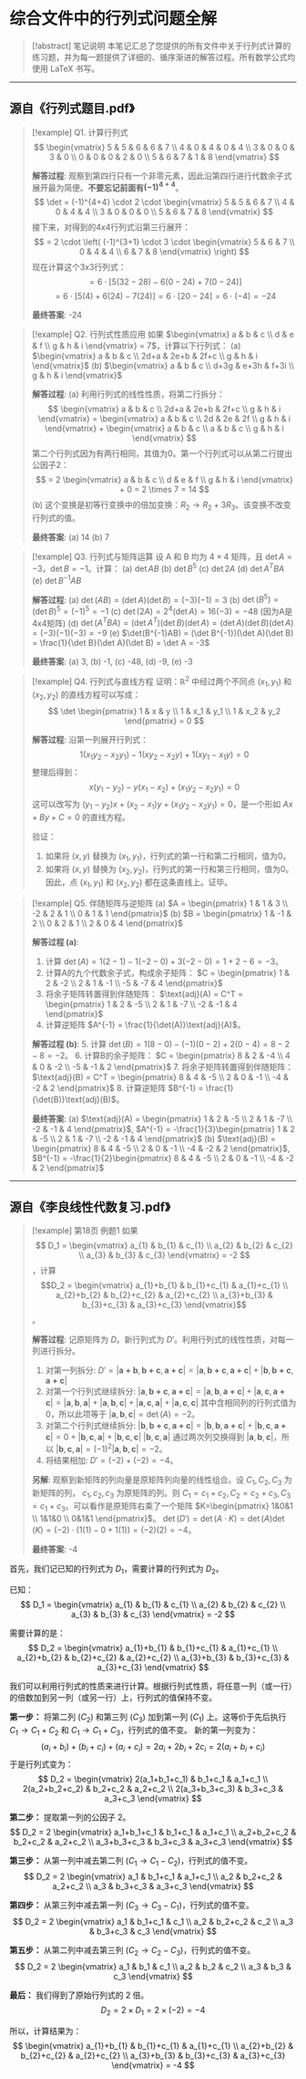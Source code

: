 # 综合文件中的行列式问题全解

> [!abstract] 笔记说明
> 本笔记汇总了您提供的所有文件中关于行列式计算的练习题，并为每一题提供了详细的、循序渐进的解答过程。所有数学公式均使用 LaTeX 书写。

---

## 源自《行列式题目.pdf》

> [!example] Q1. 计算行列式
> $$
> \begin{vmatrix} 5 & 5 & 6 & 6 & 7 \\ 4 & 0 & 4 & 0 & 4 \\ 3 & 0 & 0 & 3 & 0 \\ 0 & 0 & 0 & 2 & 0 \\ 5 & 6 & 7 & 1 & 8 \end{vmatrix}
> $$
> 
> **解答过程**:
> 观察到第四行只有一个非零元素，因此沿第四行进行代数余子式展开最为简便。**不要忘记前面有$(-1)^{4+4}$**。
> $$
> \det = (-1)^{4+4} \cdot 2 \cdot \begin{vmatrix} 5 & 5 & 6 & 7 \\ 4 & 0 & 4 & 4 \\ 3 & 0 & 0 & 0 \\ 5 & 6 & 7 & 8 \end{vmatrix}
> $$
> 接下来，对得到的4x4行列式沿第三行展开：
> $$
> = 2 \cdot \left( (-1)^{3+1} \cdot 3 \cdot \begin{vmatrix} 5 & 6 & 7 \\ 0 & 4 & 4 \\ 6 & 7 & 8 \end{vmatrix} \right)
> $$
> 现在计算这个3x3行列式：
> $$
> = 6 \cdot [5(32-28) - 6(0-24) + 7(0-24)]
> $$
> $$
> = 6 \cdot [5(4) + 6(24) - 7(24)] = 6 \cdot [20 - 24] = 6 \cdot (-4) = -24
> $$
> 
> **最终答案**: -24

> [!example] Q2. 行列式性质应用
> 如果 $\begin{vmatrix} a & b & c \\ d & e & f \\ g & h & i \end{vmatrix} = 7$，计算以下行列式：
> (a) $\begin{vmatrix} a & b & c \\ 2d+a & 2e+b & 2f+c \\ g & h & i \end{vmatrix}$
> (b) $\begin{vmatrix} a & b & c \\ d+3g & e+3h & f+3i \\ g & h & i \end{vmatrix}$
> 
> **解答过程**:
> (a) 利用行列式的线性性质，将第二行拆分：
> $$
> \begin{vmatrix} a & b & c \\ 2d+a & 2e+b & 2f+c \\ g & h & i \end{vmatrix} = \begin{vmatrix} a & b & c \\ 2d & 2e & 2f \\ g & h & i \end{vmatrix} + \begin{vmatrix} a & b & c \\ a & b & c \\ g & h & i \end{vmatrix}
> $$
> 第二个行列式因为有两行相同，其值为0。第一个行列式可以从第二行提出公因子2：
> $$
> = 2 \begin{vmatrix} a & b & c \\ d & e & f \\ g & h & i \end{vmatrix} + 0 = 2 \times 7 = 14
> $$
> (b) 这个变换是初等行变换中的倍加变换：$R_2 \to R_2 + 3R_3$。该变换不改变行列式的值。
> 
> **最终答案**:
> (a) 14
> (b) 7


> [!example] Q3. 行列式与矩阵运算
> 设 A 和 B 均为 $4 \times 4$ 矩阵，且 $\det A = -3$，$\det B = -1$。计算：
> (a) $\det AB$
> (b) $\det B^5$
> (c) $\det 2A$
> (d) $\det A^T B A$
> (e) $\det B^{-1} A B$
> 
> **解答过程**:
> (a) $\det(AB) = (\det A)(\det B) = (-3)(-1) = 3$
> (b) $\det(B^5) = (\det B)^5 = (-1)^5 = -1$
> (c) $\det(2A) = 2^4 (\det A) = 16(-3) = -48$  (因为A是4x4矩阵)
> (d) $\det(A^TBA) = (\det A^T)(\det B)(\det A) = (\det A)(\det B)(\det A) = (-3)(-1)(-3) = -9$
> (e) $\det(B^{-1}AB) = (\det B^{-1})(\det A)(\det B) = \frac{1}{\det B}(\det A)(\det B) = \det A = -3$
> 
> **最终答案**:
> (a) 3, (b) -1, (c) -48, (d) -9, (e) -3

> [!example] Q4. 行列式与直线方程
> 证明：$\mathbb{R}^2$ 中经过两个不同点 $(x_1, y_1)$ 和 $(x_2, y_2)$ 的直线方程可以写成：
> $$
> \det \begin{pmatrix} 1 & x & y \\ 1 & x_1 & y_1 \\ 1 & x_2 & y_2 \end{pmatrix} = 0
> $$
> 
> **解答过程**:
> 沿第一列展开行列式：
> $$
> 1(x_1y_2 - x_2y_1) - 1(xy_2 - x_2y) + 1(xy_1 - x_1y) = 0
> $$
> 整理后得到：
> $$
> x(y_1 - y_2) - y(x_1 - x_2) + (x_1y_2 - x_2y_1) = 0
> $$
> 这可以改写为 $(y_1 - y_2)x + (x_2 - x_1)y + (x_1y_2 - x_2y_1) = 0$，是一个形如 $Ax+By+C=0$ 的直线方程。
>
> 验证：
> 1.  如果将 $(x,y)$ 替换为 $(x_1, y_1)$，行列式的第一行和第二行相同，值为0。
> 2.  如果将 $(x,y)$ 替换为 $(x_2, y_2)$，行列式的第一行和第三行相同，值为0。
> 因此，点 $(x_1, y_1)$ 和 $(x_2, y_2)$ 都在这条直线上。证毕。

> [!example] Q5. 伴随矩阵与逆矩阵
> (a) $A = \begin{pmatrix} 1 & 1 & 3 \\ -2 & 2 & 1 \\ 0 & 1 & 1 \end{pmatrix}$
> (b) $B = \begin{pmatrix} 1 & -1 & 2 \\ 0 & 2 & 1 \\ 2 & 0 & 4 \end{pmatrix}$
> 
> **解答过程 (a)**:
> 1.  计算 $\det(A) = 1(2-1) - 1(-2-0) + 3(-2-0) = 1 + 2 - 6 = -3$。
> 2.  计算A的九个代数余子式，构成余子矩阵：
>     $C = \begin{pmatrix} 1 & 2 & -2 \\ 2 & 1 & -1 \\ -5 & -7 & 4 \end{pmatrix}$
> 3.  将余子矩阵转置得到伴随矩阵：
>     $\text{adj}(A) = C^T = \begin{pmatrix} 1 & 2 & -5 \\ 2 & 1 & -7 \\ -2 & -1 & 4 \end{pmatrix}$
> 4.  计算逆矩阵 $A^{-1} = \frac{1}{\det(A)}\text{adj}(A)$。
> 
> **解答过程 (b)**:
> 5.  计算 $\det(B) = 1(8-0) - (-1)(0-2) + 2(0-4) = 8 - 2 - 8 = -2$。
> 6.  计算B的余子矩阵：
>     $C = \begin{pmatrix} 8 & 2 & -4 \\ 4 & 0 & -2 \\ -5 & -1 & 2 \end{pmatrix}$
> 7.  将余子矩阵转置得到伴随矩阵：
>     $\text{adj}(B) = C^T = \begin{pmatrix} 8 & 4 & -5 \\ 2 & 0 & -1 \\ -4 & -2 & 2 \end{pmatrix}$
> 8.  计算逆矩阵 $B^{-1} = \frac{1}{\det(B)}\text{adj}(B)$。
> 
> **最终答案**:
> (a) $\text{adj}(A) = \begin{pmatrix} 1 & 2 & -5 \\ 2 & 1 & -7 \\ -2 & -1 & 4 \end{pmatrix}$, $A^{-1} = -\frac{1}{3}\begin{pmatrix} 1 & 2 & -5 \\ 2 & 1 & -7 \\ -2 & -1 & 4 \end{pmatrix}$
> (b) $\text{adj}(B) = \begin{pmatrix} 8 & 4 & -5 \\ 2 & 0 & -1 \\ -4 & -2 & 2 \end{pmatrix}$, $B^{-1} = -\frac{1}{2}\begin{pmatrix} 8 & 4 & -5 \\ 2 & 0 & -1 \\ -4 & -2 & 2 \end{pmatrix}$

---
## 源自《李良线性代数复习.pdf》

> [!example] 第18页 例题1
> 如果 $$
D_1 = \begin{vmatrix}
a_{1} & b_{1} & c_{1} \\
a_{2} & b_{2} & c_{2} \\
a_{3} & b_{3} & c_{3}
\end{vmatrix} = -2
$$，计算 $$D_2 = \begin{vmatrix}
a_{1}+b_{1} & b_{1}+c_{1} & a_{1}+c_{1} \\
a_{2}+b_{2} & b_{2}+c_{2} & a_{2}+c_{2} \\
a_{3}+b_{3} & b_{3}+c_{3} & a_{3}+c_{3}
\end{vmatrix}$$。
> 
> **解答过程**:
> 记原矩阵为 $D$。新行列式为 $D'$。利用行列式的线性性质，对每一列进行拆分。
> 1.  对第一列拆分:
>     $D' = |\mathbf{a+b}, \mathbf{b+c}, \mathbf{a+c}| = |\mathbf{a}, \mathbf{b+c}, \mathbf{a+c}| + |\mathbf{b}, \mathbf{b+c}, \mathbf{a+c}|$
> 2.  对第一个行列式继续拆分:
>     $|\mathbf{a}, \mathbf{b+c}, \mathbf{a+c}| = |\mathbf{a}, \mathbf{b}, \mathbf{a+c}| + |\mathbf{a}, \mathbf{c}, \mathbf{a+c}| = |\mathbf{a}, \mathbf{b}, \mathbf{a}| + |\mathbf{a}, \mathbf{b}, \mathbf{c}| + |\mathbf{a}, \mathbf{c}, \mathbf{a}| + |\mathbf{a}, \mathbf{c}, \mathbf{c}|$
>     其中含相同列的行列式值为0，所以此项等于 $|\mathbf{a}, \mathbf{b}, \mathbf{c}| = \det(A) = -2$。
> 3.  对第二个行列式继续拆分:
>     $|\mathbf{b}, \mathbf{b+c}, \mathbf{a+c}| = |\mathbf{b}, \mathbf{b}, \mathbf{a+c}| + |\mathbf{b}, \mathbf{c}, \mathbf{a+c}| = 0 + |\mathbf{b}, \mathbf{c}, \mathbf{a}| + |\mathbf{b}, \mathbf{c}, \mathbf{c}|$
>     $|\mathbf{b}, \mathbf{c}, \mathbf{a}|$ 通过两次列交换得到 $|\mathbf{a}, \mathbf{b}, \mathbf{c}|$，所以 $|\mathbf{b}, \mathbf{c}, \mathbf{a}| = (-1)^2 |\mathbf{a}, \mathbf{b}, \mathbf{c}| = -2$。
> 4.  将结果相加: $D' = (-2) + (-2) = -4$。
> 
> **另解**: 观察到新矩阵的列向量是原矩阵列向量的线性组合。设 $C_1, C_2, C_3$ 为新矩阵的列， $c_1, c_2, c_3$ 为原矩阵的列。则 $C_1 = c_1+c_2, C_2=c_2+c_3, C_3=c_1+c_3$。可以看作是原矩阵右乘了一个矩阵 $K=\begin{pmatrix} 1&0&1 \\ 1&1&0 \\ 0&1&1 \end{pmatrix}$。
> $\det(D') = \det(A \cdot K) = \det(A) \det(K) = (-2) \cdot (1(1)-0+1(1)) = (-2)(2) = -4$。
>
> **最终答案**: -4

首先，我们记已知的行列式为 $D_1$，需要计算的行列式为 $D_2$。

已知：
$$
D_1 = \begin{vmatrix}
a_{1} & b_{1} & c_{1} \\
a_{2} & b_{2} & c_{2} \\
a_{3} & b_{3} & c_{3}
\end{vmatrix} = -2
$$

需要计算的是：
$$
D_2 = \begin{vmatrix}
a_{1}+b_{1} & b_{1}+c_{1} & a_{1}+c_{1} \\
a_{2}+b_{2} & b_{2}+c_{2} & a_{2}+c_{2} \\
a_{3}+b_{3} & b_{3}+c_{3} & a_{3}+c_{3}
\end{vmatrix}
$$

我们可以利用行列式的性质来进行计算。根据行列式性质，将任意一列（或一行）的倍数加到另一列（或另一行）上，行列式的值保持不变。

**第一步：** 将第二列 ($C_2$) 和第三列 ($C_3$) 加到第一列 ($C_1$) 上。这等价于先后执行 $C_1 \to C_1 + C_2$ 和 $C_1 \to C_1 + C_3$，行列式的值不变。
新的第一列变为：
$$(a_i+b_i) + (b_i+c_i) + (a_i+c_i) = 2a_i+2b_i+2c_i = 2(a_i+b_i+c_i)$$于是行列式变为：$$
D_2 = \begin{vmatrix}
2(a_1+b_1+c_1) & b_1+c_1 & a_1+c_1 \\
2(a_2+b_2+c_2) & b_2+c_2 & a_2+c_2 \\
2(a_3+b_3+c_3) & b_3+c_3 & a_3+c_3
\end{vmatrix}
$$

**第二步：** 提取第一列的公因子 $2$。
$$
D_2 = 2 \begin{vmatrix}
a_1+b_1+c_1 & b_1+c_1 & a_1+c_1 \\
a_2+b_2+c_2 & b_2+c_2 & a_2+c_2 \\
a_3+b_3+c_3 & b_3+c_3 & a_3+c_3
\end{vmatrix}
$$

**第三步：** 从第一列中减去第二列 ($C_1 \to C_1 - C_2$)，行列式的值不变。
$$
D_2 = 2 \begin{vmatrix}
a_1 & b_1+c_1 & a_1+c_1 \\
a_2 & b_2+c_2 & a_2+c_2 \\
a_3 & b_3+c_3 & a_3+c_3
\end{vmatrix}
$$

**第四步：** 从第三列中减去第一列 ($C_3 \to C_3 - C_1$)，行列式的值不变。
$$
D_2 = 2 \begin{vmatrix}
a_1 & b_1+c_1 & c_1 \\
a_2 & b_2+c_2 & c_2 \\
a_3 & b_3+c_3 & c_3
\end{vmatrix}
$$

**第五步：** 从第二列中减去第三列 ($C_2 \to C_2 - C_3$)，行列式的值不变。
$$
D_2 = 2 \begin{vmatrix}
a_1 & b_1 & c_1 \\
a_2 & b_2 & c_2 \\
a_3 & b_3 & c_3
\end{vmatrix}
$$

**最后：** 我们得到了原始行列式的 $2$ 倍。
$$D_2 = 2 \times D_1 = 2 \times (-2) = -4$$

所以，计算结果为：
$$
\begin{vmatrix}
a_{1}+b_{1} & b_{1}+c_{1} & a_{1}+c_{1} \\
a_{2}+b_{2} & b_{2}+c_{2} & a_{2}+c_{2} \\
a_{3}+b_{3} & b_{3}+c_{3} & a_{3}+c_{3}
\end{vmatrix} = -4
$$